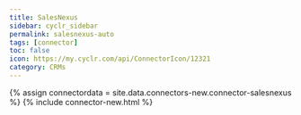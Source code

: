 ```yaml
---
title: SalesNexus
sidebar: cyclr_sidebar
permalink: salesnexus-auto
tags: [connector]
toc: false
icon: https://my.cyclr.com/api/ConnectorIcon/12321
category: CRMs
---
```

{% assign connectordata = site.data.connectors-new.connector-salesnexus %}
{% include connector-new.html %}	
